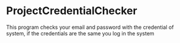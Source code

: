 # ProjectCredentialChecker
This program checks your email and password with the credential of system, if the credentials are the same you log in the system

